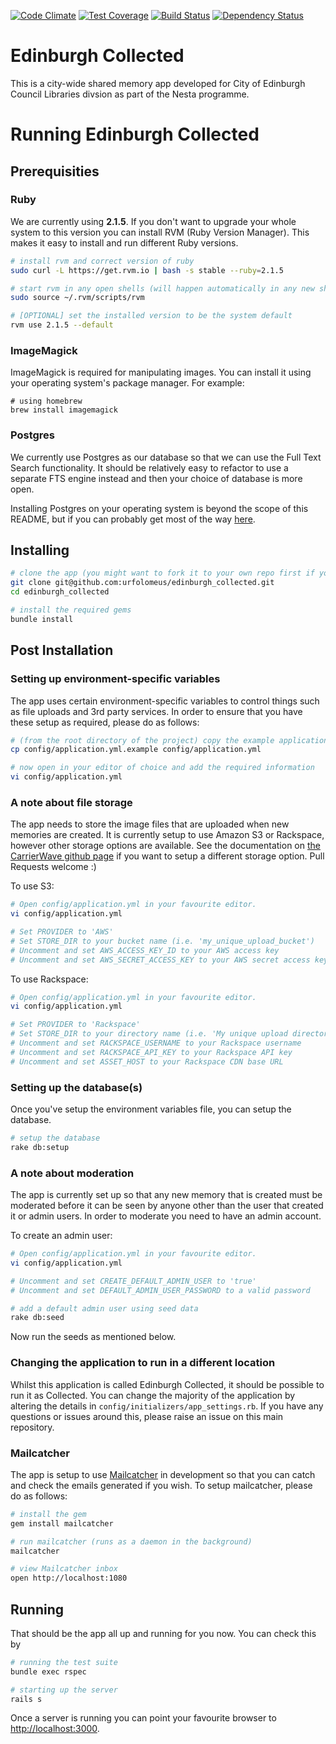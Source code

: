 [![Code Climate](https://codeclimate.com/github/urfolomeus/edinburgh_collected.png)](https://codeclimate.com/github/urfolomeus/edinburgh_collected)
[![Test Coverage](https://codeclimate.com/github/urfolomeus/edinburgh_collected/badges/coverage.svg)](https://codeclimate.com/github/urfolomeus/edinburgh_collected)
[![Build Status](https://travis-ci.org/urfolomeus/edinburgh_collected.svg?branch=master)](https://travis-ci.org/urfolomeus/edinburgh_collected)
[![Dependency Status](https://gemnasium.com/urfolomeus/edinburgh_collected.svg)](https://gemnasium.com/urfolomeus/edinburgh_collected)


# Edinburgh Collected

This is a city-wide shared memory app developed for City of Edinburgh Council Libraries divsion as part of the Nesta programme.


# Running Edinburgh Collected

## Prerequisities

### Ruby

We are currently using **2.1.5**. If you don't want to upgrade your whole system to this version you can install RVM (Ruby Version Manager). This makes it easy to install and run different Ruby versions.

```bash
# install rvm and correct version of ruby
sudo curl -L https://get.rvm.io | bash -s stable --ruby=2.1.5

# start rvm in any open shells (will happen automatically in any new shells from now on)
sudo source ~/.rvm/scripts/rvm

# [OPTIONAL] set the installed version to be the system default
rvm use 2.1.5 --default
```

### ImageMagick

ImageMagick is required for manipulating images. You can install it using your operating system's package manager. For example:

```
# using homebrew
brew install imagemagick
```

### Postgres

We currently use Postgres as our database so that we can use the Full Text Search functionality. It should be relatively easy to refactor to use a separate FTS engine instead and then your choice of database is more open.

Installing Postgres on your operating system is beyond the scope of this README, but if you can probably get most of the way [here](http://www.postgresql.org/download/).



## Installing

```bash
# clone the app (you might want to fork it to your own repo first if you're planning to make any changes)
git clone git@github.com:urfolomeus/edinburgh_collected.git
cd edinburgh_collected

# install the required gems
bundle install
```



## Post Installation


### Setting up environment-specific variables

The app uses certain environment-specific variables to control things such as file uploads and 3rd party services. In order to ensure that you have these setup as required, please do as follows:

```bash
# (from the root directory of the project) copy the example application environment variable file
cp config/application.yml.example config/application.yml

# now open in your editor of choice and add the required information
vi config/application.yml
```

### A note about file storage

The app needs to store the image files that are uploaded when new memories are created. It is currently setup to use Amazon S3 or Rackspace, however other storage options are available. See the documentation on [the CarrierWave github page](https://github.com/carrierwaveuploader/carrierwave) if you want to setup a different storage option. Pull Requests welcome :)

To use S3:

```bash
# Open config/application.yml in your favourite editor.
vi config/application.yml

# Set PROVIDER to 'AWS'
# Set STORE_DIR to your bucket name (i.e. 'my_unique_upload_bucket')
# Uncomment and set AWS_ACCESS_KEY_ID to your AWS access key
# Uncomment and set AWS_SECRET_ACCESS_KEY to your AWS secret access key
```

To use Rackspace:

```bash
# Open config/application.yml in your favourite editor.
vi config/application.yml

# Set PROVIDER to 'Rackspace'
# Set STORE_DIR to your directory name (i.e. 'My unique upload directory')
# Uncomment and set RACKSPACE_USERNAME to your Rackspace username
# Uncomment and set RACKSPACE_API_KEY to your Rackspace API key
# Uncomment and set ASSET_HOST to your Rackspace CDN base URL
```


### Setting up the database(s)

Once you've setup the environment variables file, you can setup the database.

```bash
# setup the database
rake db:setup
```


### A note about moderation

The app is currently set up so that any new memory that is created must be moderated before it can be seen by anyone other than the user that created it or admin users. In order to moderate you need to have an admin account.

To create an admin user:

```bash
# Open config/application.yml in your favourite editor.
vi config/application.yml

# Uncomment and set CREATE_DEFAULT_ADMIN_USER to 'true'
# Uncomment and set DEFAULT_ADMIN_USER_PASSWORD to a valid password

# add a default admin user using seed data
rake db:seed
```

Now run the seeds as mentioned below.


### Changing the application to run in a different location

Whilst this application is called Edinburgh Collected, it should be possible to run it as <YOUR CITY> Collected. You can change the majority of the application by altering the details in `config/initializers/app_settings.rb`. If you have any questions or issues around this, please raise an issue on this main repository.


### Mailcatcher

The app is setup to use [Mailcatcher](http://mailcatcher.me) in development so that you can catch and check the emails generated if you wish. To setup mailcatcher, please do as follows:

```bash
# install the gem
gem install mailcatcher

# run mailcatcher (runs as a daemon in the background)
mailcatcher

# view Mailcatcher inbox
open http://localhost:1080
```


## Running

That should be the app all up and running for you now. You can check this by

```bash
# running the test suite
bundle exec rspec

# starting up the server
rails s
```

Once a server is running you can point your favourite browser to [http://localhost:3000](http://localhost:3000).

